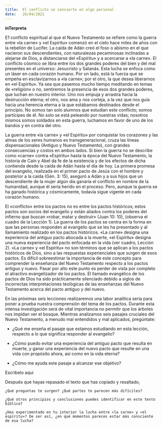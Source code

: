 ```yaml
---
title:  El conflicto se convierte en algo personal
date:   26/04/2021
---
```


**inTerpreta**

E1 conflicto espiritual al que el Nuevo Testamento se refiere como la guerra entre «la carne» y «el Espíritu» comenzó en el cielo hace miles de años con la rebelión de Lucifer. La caída de Adán creó el foso o abismo en el que nacieron sus descendientes, con naturalezas pecaminosas inclinadas a alejarse de Dios, a distanciarse del «Espíritu» y a acercarse a «la carne». El conflicto cósmico se libra entre los dos grandes poderes del bien y del mal presentes en el universo: Jesucristo y Satanás. Esta lucha se enfoca como un láser en cada corazón humano. Por un lado, está la fuerza que se empeña en esclavizarnos a «la carne»; por el otro, la que desea liberarnos en «el Espíritu». Ya sea que pasemos mucho tiempo meditando en temas de «religión» o no, sentiremos la presencia de esos dos grandes poderes, que luchan en nuestro interior. Uno nos empuja y arrastra hacia la destrucción eterna; el otro, nos ama y nos corteja, a la vez que nos guía hacia una herencia eterna a la que estábamos destinados desde el principio. No somos tan solo alumnos que estudian este conflicto; somos partícipes de él. No solo se está peleando por nuestras vidas; nosotros mismos somos soldados en esta guerra, luchamos en favor de uno de los bandos y en contra del otro.

La guerra entre «la carne» y «el Espíritu» por conquistar los corazones y las almas de los seres humanos es transgeneracional, cruza las líneas dispensacionales (Antiguo y Nuevo Testamento), con grandes consecuencias y costos en ambos lados. Si bien la guerra no se describe como «carne» contra «Espíritu» hasta la época del Nuevo Testamento, la historia de Caín y Abel da fe de la existencia y de los efectos de dicha contienda desde la caída de Adán hasta el día de hoy. La primera promesa del evangelio, realizada en el primer pacto de Jesús con el hombre y posterior a la caída (Gén. 3: 15), aseguró a Adán y a sus hijos que un descendiente de la mujer algún día ganaría el conflicto en nombre de la humanidad, aunque él sería herido en el proceso. Pero, aunque la guerra se ha ganado histórica y cósmicamente, todavía sigue vigente en cada corazón humano.

El «conflicto» entre los pactos no es entre los pactos históricos; estos pactos son socios del evangelio y están aliados contra los poderes del infierno que buscan «robar, matar y destruir» (Juan 10: 10), (observa el cuadro de la Lección 1). La guerra de los pactos se centra en la forma en que las personas responden al evangelio que se les ha presentado y al llamamiento realizado en los pactos históricos. «La carne» designa una experiencia del antiguo pacto abocada a la muerte, «el Espíritu» designa una nueva experiencia del pacto enfocada en la vida (ver cuadro, Lección 2). «La carne» y «el Espíritu» no son términos que se aplican a los pactos históricos de Dios, sino a las respuestas experienciales que surgen de esos pactos. Es difícil sobreestimar la importancia de este concepto para comprender la enseñanza del Nuevo Testamento respecto a los pactos antiguo y nuevo. Pasar por alto este punto es perder de vista por completo el atractivo evangelizador de los pactos. El llamado evangélico de los pactos de Dios ha sido prácticamente silenciado debido a siglos de incorrectas interpretaciones teológicas de las enseñanzas del Nuevo Testamento acerca del pacto antiguo y del nuevo.

En las próximas seis lecciones realizaremos una labor analítica seria para poner a prueba nuestra comprensión del tema de los pactos. Durante esta intensa investigación será de vital importancia no permitir que los árboles nos impidan ver el bosque. Mientras analizamos seis pasajes cruciales del Nuevo Testamento, a menudo mal entendidos y mal aplicados, pregúntate:

- ¿Qué me enseña el pasaje que estamos estudiando en esta lección, respecto a lo que significa responder al evangelio?

- ¿Cómo puedo evitar una experiencia del antiguo pacto que resulta en muerte, y ganar una experiencia del nuevo pacto que resulte en una vida con propósito ahora, así como en la vida eterna?

- ¿Cómo me ayuda este pasaje a alcanzar ese objetivo?

Escribelo aqui

Después que hayas repasado el texto que has copiado y resaltado,

`¿Qué preguntas te surgen? ¿Qué partes te parecen más difíciles?`

`¿Qué otros principios y conclusiones puedes identificar en este texto bíblico?`

`¿Has experimentado en tu interior la lucha entre «la carne» y «el espíritu»? De ser así, ¿en qué momentos pareces estar más consciente de esa lucha?`
